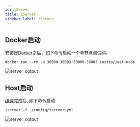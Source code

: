 ```yaml
---
id: iServer
title: iServer
sidebar_label: iServer
---
```


## Docker启动
安装好[Docker](https://docs.docker.com/install)之后，如下命令启动一个单节点测试网。

```
docker run --rm -p 30000-30003:30000-30003 iostio/iost-node
```
![server_output](assets/5-lucky-bet/Lucky-Bet-Operation/server_output.png)

## Host启动


[编译](4-running-iost-node/Building-IOST.md)完成后, 如下命令启动
```
iserver -f ./config/iserver.yml
```
![server_output](assets/5-lucky-bet/Lucky-Bet-Operation/server_output.png)

